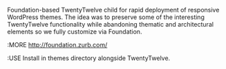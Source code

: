 <p font-family:'Courier';>Foundation-based TwentyTwelve child for rapid deployment of responsive WordPress themes. The idea was to preserve some of the interesting TwentyTwelve functionality while abandoning thematic and architectural elements so we fully customize via Foundation.

:MORE
http://foundation.zurb.com/

:USE
Install in themes directory alongside TwentyTwelve.</p>